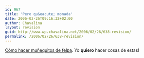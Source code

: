 ```yaml
---
id: 967
title: 'Pero qu&eacute; monada'
date: 2006-02-26T09:16:32+02:00
author: Chavalina
layout: revision
guid: http://www.wp.chavalina.net/2006/02/26/638-revision/
permalink: /2006/02/26/638-revision/
---
```

<a href="http://www.flickr.com/photos/ninacuneo/sets/1089577/" target="_blank">C&oacute;mo hacer mu&ntilde;equitos de felpa</a>. Yo **quiero** hacer cosas de estas!